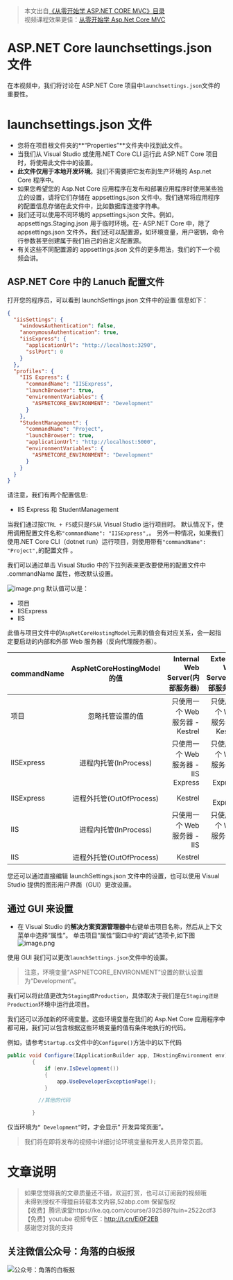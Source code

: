 > 本文出自[《从零开始学 ASP.NET CORE MVC》目录](https://www.52abp.com/wiki/mvc/0.1.4/1.Intro) </br>
> 视频课程效果更佳：[从零开始学 Asp.Net Core MVC](https://study.163.com/course/courseMain.htm?courseId=1209215803&share=2&shareId=400000000309007) </br>

# ASP.NET Core launchsettings.json 文件

在本视频中，我们将讨论在 ASP.NET Core 项目中`launchsettings.json`文件的重要性。

# launchsettings.json 文件

- 您将在项目根文件夹的**“Properties”**文件夹中找到此文件。
- 当我们从 Visual Studio 或使用.NET Core CLI 运行此 ASP.NET Core 项目时，将使用此文件中的设置。
- **此文件仅用于本地开发环境**。我们不需要把它发布到生产环境的 Asp.net Core 程序中。
- 如果您希望您的 Asp.Net Core 应用程序在发布和部署应用程序时使用某些独立的设置，请将它们存储在
  appsettings.json 文件中。我们通常将应用程序的配置信息存储在此文件中，比如数据库连接字符串。
- 我们还可以使用不同环境的 appsettings.json 文件。例如，appsettings.Staging.json 用于临时环境。在- ASP.NET Core 中，除了 appsettings.json 文件外，我们还可以配置源，如环境变量，用户密钥，命令行参数甚至创建属于我们自己的自定义配置源。
- 有关这些不同配置源的 appsettings.json 文件的更多用法，我们的下一个视频会讲。

## ASP.NET Core 中的 Lanuch 配置文件

打开您的程序员，可以看到 launchSettings.json 文件中的设置 信息如下：

```json
{
  "iisSettings": {
    "windowsAuthentication": false,
    "anonymousAuthentication": true,
    "iisExpress": {
      "applicationUrl": "http://localhost:3290",
      "sslPort": 0
    }
  },
  "profiles": {
    "IIS Express": {
      "commandName": "IISExpress",
      "launchBrowser": true,
      "environmentVariables": {
        "ASPNETCORE_ENVIRONMENT": "Development"
      }
    },
    "StudentManagement": {
      "commandName": "Project",
      "launchBrowser": true,
      "applicationUrl": "http://localhost:5000",
      "environmentVariables": {
        "ASPNETCORE_ENVIRONMENT": "Development"
      }
    }
  }
}
```

请注意，我们有两个配置信息:

- IIS Express 和 StudentManagement

当我们通过按`CTRL + F5`或只是`F5`从 Visual Studio 运行项目时。
默认情况下，使用调用配置文件名称`"commandName": "IISExpress",`。
另外一种情况，如果我们使用.NET Core CLI（dotnet run）运行项目，则使用带有`"commandName": "Project",`的配置文件 。

我们可以通过单击 Visual Studio 中的下拉列表来更改要使用的配置文件中 .commandName 属性，修改默认设置。

![image.png](https://upload-images.jianshu.io/upload_images/1979022-868206685c55c9ae.png)
默认值可以是：

- 项目
- IISExpress
- IIS

此值与项目文件中的`AspNetCoreHostingModel`元素的值会有对应关系，会一起指定要启动的内部和外部 Web 服务器（反向代理服务器）。

| commandName | AspNetCoreHostingModel 的值 |     Internal Web Server(内部服务器) |     External Web Server(外部服务器) |
| ----------- | :-------------------------: | ----------------------------------: | ----------------------------------: |
| 项目        |      忽略托管设置的值       |     只使用一个 Web 服务器 - Kestrel |     只使用一个 Web 服务器 - Kestrel |
| IISExpress  |    进程内托管(InProcess)    | 只使用一个 Web 服务器 - IIS Express | 只使用一个 Web 服务器 - IIS Express |
| IISExpress  |  进程外托管(OutOfProcess)   |                             Kestrel |                         IIS Express |
| IIS         |    进程内托管(InProcess)    |         只使用一个 Web 服务器 - IIS |         只使用一个 Web 服务器 - IIS |
| IIS         |  进程外托管(OutOfProcess)   |                             Kestrel |                                 IIS |

您还可以通过直接编辑 launchSettings.json 文件中的设置，也可以使用 Visual Studio 提供的图形用户界面（GUI）更改设置。

## 通过 GUI 来设置

- 在 Visual Studio 的**解决方案资源管理器中**右键单击项目名称，然后从上下文菜单中选择“属性”。
  单击项目“属性”窗口中的“调试”选项卡,如下图
  ![image.png](https://upload-images.jianshu.io/upload_images/1979022-10c7dcd9e8b3ec4e.png)

使用 GUI 我们可以更改`launchSettings.json`文件中的设置。

> 注意，环境变量“ASPNETCORE_ENVIRONMENT”设置的默认设置为“Development”。

我们可以将此值更改为`Staging或Production`，具体取决于我们是在`Staging还是Production`环境中运行此项目。

我们还可以添加新的环境变量。这些环境变量在我们的 Asp.Net Core 应用程序中都可用，我们可以包含根据这些环境变量的值有条件地执行的代码。

例如，请参考`Startup.cs`文件中的`Configure()`方法中的以下代码

```csharp
public void Configure(IApplicationBuilder app, IHostingEnvironment env)
        {
            if (env.IsDevelopment())
            {
                app.UseDeveloperExceptionPage();
            }

          //其他的代码

        }
```

仅当环境为`“ Development”`时，才会显示“ 开发异常页面”。

> 我们将在即将发布的视频中详细讨论环境变量和开发人员异常页面。

# 文章说明

> 如果您觉得我的文章质量还不错，欢迎打赏，也可以订阅我的视频哦 </br>
> 未得到授权不得擅自转载本文内容,52abp.com 保留版权 </br>
> 【收费】腾讯课堂https://ke.qq.com/course/392589?tuin=2522cdf3 </br>
> 【免费】youtube 视频专区：http://t.cn/Ei0F2EB </br>
> 感谢您对我的支持

## 关注微信公众号：角落的白板报

![公众号：角落的白板报](https://upload-images.jianshu.io/upload_images/1979022-f19c505c18160c16.png)
